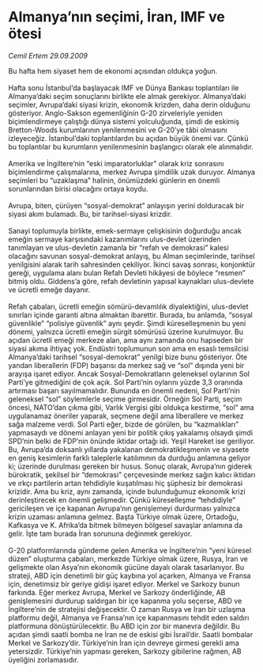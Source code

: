 # Almanya’nın seçimi, İran, IMF ve ötesi

*Cemil Ertem 29.09.2009*

<div class="taraf_structure_2col_1zq">
<div class="margen_n">



 <p>Bu hafta hem siyaset hem de ekonomi açısından oldukça yoğun. <br/><br/>Hafta sonu İstanbul’da başlayacak IMF ve Dünya Bankası toplantıları ile Almanya’daki seçim sonuçlarını birlikte ele almak gerekiyor. Almanya’daki seçimler, Avrupa’daki siyasi krizin, ekonomik krizden, daha derin olduğunu gösteriyor. Anglo-Sakson egemenliğinin G-20 zirveleriyle yeniden biçimlendirmeye çalıştığı dünya sistemi yolculuğunda, şimdi de eskimiş Bretton-Woods kurumlarının yenilenmesini ve G-20’ye tâbi olmasını izleyeceğiz. İstanbul’daki toplantılardın bu açıdan büyük önemi var. Çünkü bu toplantılar bu kurumların yenilenmesinin başlangıcı olarak ele alınmalıdır. <br/><br/>Amerika ve İngiltere’nin “eski imparatorluklar” olarak kriz sonrasını biçimlendirme çalışmalarına, merkez Avrupa şimdilik uzak duruyor. Almanya seçimleri bu “uzaklaşma” halinin, önümüzdeki günlerin en önemli sorunlarından birisi olacağını ortaya koydu. <br/><br/>Avrupa, biten, çürüyen “sosyal-demokrat” anlayışın yerini dolduracak bir siyasi akım bulamadı. Bu, bir tarihsel-siyasi krizdir. <br/><br/>Sanayi toplumuyla birlikte, emek-sermaye çelişkisinin doğurduğu ancak emeğin sermaye karşısındaki kazanımlarını ulus-devlet üzerinden tanımlayan ve ulus-devletin zamanla bir “refah ve demokrasi” kalesi olacağını savunan sosyal-demokrat anlayış, bu Alman seçimlerinde, tarihsel yenilgisini alarak tarih sahresinden çekiliyor. İkinci savaş sonrası, konjonktür gereği, uygulama alanı bulan Refah Devleti hikâyesi de böylece “resmen” bitmiş oldu. Giddens’a göre, refah devletinin yapısal kaynakları ulus-devlete ve ücretli emeğe dayanır. <br/><br/>Refah çabaları, ücretli emeğin sömürü-devamlılık diyalektiğini, ulus-devlet sınırları içinde garanti altına almaktan ibarettir. Burada, bu anlamda, “sosyal güvenlikle” “polisiye güvenlik” aynı şeydir. Şimdi küreselleşmenin bu yeni dönemi, yalnızca ücretli emeğin sürgit sömürüsü üzerine kurulmuyor. Bu açıdan ücretli emeği merkeze alan, ama aynı zamanda onu hapseden bir siyasi akıma ihtiyaç yok. Endüstri toplumunun son ama en esaslı temsilcisi Almanya’daki tarihsel “sosyal-demokrat” yenilgi bize bunu gösteriyor. Öte yandan liberallerin (FDP) başarısı da merkez sağ ve “sol” dışında yeni bir arayışa işaret ediyor. Ancak Sosyal-Demokratların geleneksel oylarının Sol Parti’ye gitmediğini de çok açık. Sol Parti’nin oylarını yüzde 3,3 oranında artırması başarı sayılmamalıdır. Bununda en önemli nedeni, Sol Parti’nin geleneksel “sol” söylemlerle seçime girmesidir. Örneğin Sol Parti, seçim öncesi, NATO’dan çıkma gibi, Varlık Vergisi gibi oldukça kestirme, “sol” ama uygulanamaz öneriler yaparak, seçmene değil ama liberallere ve merkez sağa malzeme verdi. Sol Parti eğer, bizde de görülen, bu “kazmalıkları” yapmasaydı ve dönemi anlayan yeni bir politik çıkış yakalamış olsaydı şimdi SPD’nin belki de FDP’nin önünde iktidar ortağı idi. Yeşil Hareket ise geriliyor. Bu, Avrupa’da doksanlı yıllarda yakalanan demokratikleşmenin ve siyasete en geniş kesimlerin farklı taleplerle katılımının da durduğu anlamına geliyor ki; üzerinde durulması gereken bir husus. Sonuç olarak, Avrupa’nın giderek bürokratik, şekilsel bir “demokrasi” çerçevesinde merkez sağın kalıcı iktidarı ve ırkçı partilerin artan tehdidiyle kuşatılması hiç şüphesiz bir demokrasi krizidir. Ama bu kriz, aynı zamanda, içinde bulunduğumuz ekonomik krizi derinleştirecek en önemli gelişmedir. Çünkü küreselleşme “tehdidiyle” gericileşen ve içe kapanan Avrupa’nın genişlemeyi durdurması yalnızca krizin uzaması anlamına gelmez. Başta Türkiye olmak üzere, Ortadoğu, Kafkasya ve K. Afrika’da bitmek bilmeyen bölgesel savaşlar anlamına da gelir. İşte tam burada İran sorununa değinmek gerekiyor. <br/><br/>G-20 platformlarında gündeme gelen Amerika ve İngiltere’nin “yeni küresel düzen” oluşturma çabaları, merkezde Türkiye olmak üzere, Rusya, İran ve gelişmekte olan Asya’nın ekonomik gücüne dayalı olarak tasarlanıyor. Bu strateji, ABD için denetimli bir güç kaybına yol açarken, Almanya ve Fransa için, denetimsiz bir geriye gidişi işaret ediyor. Merkel ve Sarkozy bunun farkında. Eğer merkez Avrupa, Merkel ve Sarkozy önderliğinde, AB genişlemesini durdurup saldırgan bir içe kapanma yolu seçerse, ABD ve İngiltere’nin de stratejisi değişecektir. O zaman Rusya ve İran bir uzlaşma platformu değil, Almanya ve Fransa’nın içe kapanmasını tehdit eden saldırı platformuna dönüştürülecektir. Bu ABD için zor bir manevra değildir. Bu açıdan şimdi saatli bomba ne İran ne de eskisi gibi İsrail’dir. Saatli bombalar Merkel ve Sarkozy’dir. Türkiye’nin İran için devreye girmesi gerekli ama yetersizdir. Türkiye’nin yapması gereken, Sarkozy gibilerine rağmen, AB üyeliğini zorlamasıdır.</p>
<br/>
<br/>
<br/>



<br/>


<div id="taraf_not">
</div>

</div>


</div>
